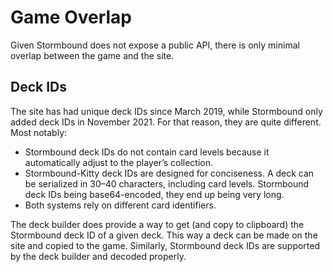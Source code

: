 # Game Overlap

Given Stormbound does not expose a public API, there is only minimal overlap between the game and the site.

## Deck IDs

The site has had unique deck IDs since March 2019, while Stormbound only added deck IDs in November 2021. For that reason, they are quite different. Most notably:

- Stormbound deck IDs do not contain card levels because it automatically adjust to the player’s collection.
- Stormbound-Kitty deck IDs are designed for conciseness. A deck can be serialized in 30–40 characters, including card levels. Stormbound deck IDs being base64-encoded, they end up being very long.
- Both systems rely on different card identifiers.

The deck builder does provide a way to get (and copy to clipboard) the Stormbound deck ID of a given deck. This way a deck can be made on the site and copied to the game. Similarly, Stormbound deck IDs are supported by the deck builder and decoded properly.
